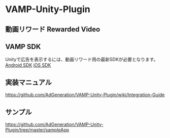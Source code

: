# VAMP-Unity-Plugin
## 動画リワード Rewarded Video

## VAMP SDK
Unityで広告を表示するには、動画リワード用の最新SDKが必要となります。
[Android SDK](https://github.com/AdGeneration/VAMP-Android-SDK/releases)
[iOS SDK](https://github.com/AdGeneration/VAMP-iOS-SDK/releases)

## 実装マニュアル
https://github.com/AdGeneration/VAMP-Unity-Plugin/wiki/Integration-Guide

## サンプル
https://github.com/AdGeneration/VAMP-Unity-Plugin/tree/master/sampleApp
